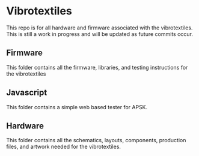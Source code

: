 Vibrotextiles
=============
This repo is for all hardware and firmware associated with the vibrotextiles.
This is still a work in progress and will be updated as future commits occur.

Firmware
--------
This folder contains all the firmware, libraries, and testing instructions for the vibrotextiles

Javascript
----------
This folder contains a simple web based tester for APSK.

Hardware
--------
This folder contains all the schematics, layouts, components, production files, and artwork needed for the vibrotextiles.